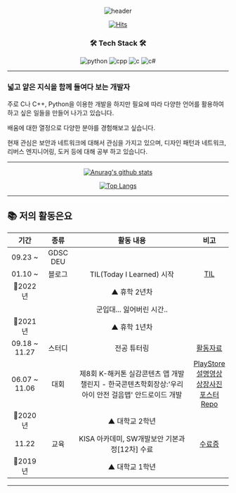 <div align="center">
  
![header](https://capsule-render.vercel.app/api?type=waving&color=auto&height=300&section=header&text=tomorrow9913&fontSize=90&animation=fadeIn&fontAlignY=38&desc=정민규&descAlignY=51&descAlign=62)


[![Hits](https://hits.seeyoufarm.com/api/count/incr/badge.svg?url=https%3A%2F%2Fgithub.com%2Ftomorrow9913%2Ftomorrow9913&count_bg=%2379C83D&title_bg=%23555555&icon=&icon_color=%23E7E7E7&title=hits&edge_flat=false)](https://hits.seeyoufarm.com)

<h3>🛠 Tech Stack 🛠</h3>

![python](https://img.shields.io/badge/Python-3766AB?style=flat&logo=Python&logoColor=white) ![cpp](https://img.shields.io/badge/C++-00599C?style=flat&logo=C%2B%2B&logoColor=white) ![c](https://img.shields.io/badge/C-A8B9CC?style=flat&logo=C&logoColor=white) ![c#](https://img.shields.io/badge/C%23-239120?style=flat&logo=c-sharp&logoColor=white)

</div>

---

<div align="left">

### 넓고 얕은 지식을 함께 들여다 보는 개발자

주로 C나 C++, Python을 이용한 개발을 하지만 필요에 따라 다양한 언어를 활용하여 하고 싶은 일들을 만들어 나가고 있습니다.

배움에 대한 열정으로 다양한 분야를 경험해보고 싶습니다.

현재 관심은 보안과 네트워크에 대해서 관심을 가지고 있으며, 디자인 패턴과 네트워크, 리버스 엔지니어링, 도커 등에 대해 공부 하고 있습니다.

</div>

---

<div align="center">

[![Anurag's github stats](https://github-readme-stats.vercel.app/api?username=tomorrow9913&count_private=true)](https://github.com/tomorrow9913) 

[![Top Langs](https://github-readme-stats.vercel.app/api/top-langs/?username=tomorrow9913&hide_border=true)](https://github.com/tomorrow9913)

</div>

---

<div align="left">

## 📚 저의 활동은요

|기간|종류|활동 내용|비고|
|:----:|:-----:|:----:|:----:|
|09.23 ~ |GDSC DEU||
|01.10 ~ |블로그|TIL(Today I Learned) 시작|[TIL](https://tomorrow9913.github.io/til/)|
|🚩2022년||▲ 휴학 2년차||
|||군입대... 잃어버린 시간..|
|🚩2021년||▲ 휴학 1년차||
|09.18 ~ 11.27|스터디|전공 튜터링|[활동자료](https://minqueue.notion.site/be193b82f0d4441aaff9f4c71d97a2a3)
|06.07 ~ 11.06|대회|제8회 K-해커톤 실감콘텐츠 앱 개발 챌린지 - 한국콘텐츠학회장상:'우리아이 안전 걸음맵' 안드로이드 개발|[PlayStore](https://play.google.com/store/apps/details?id=kr.co.woobi.tomorrow99.safewalk)<br>[설명영상](https://youtu.be/dC_U7Kn4P38)<br>[상장사진](https://raw.githubusercontent.com/oMFDOo/oMFDOo/main/image/K%ED%95%B4%EC%BB%A4%ED%86%A4.jpg)<br>[포스터](http://swkorea.org/wp-content/uploads/2017/09/K%ED%95%B4%EC%BB%A4%ED%86%A48%ED%9A%8C-%ED%8F%AC%EC%8A%A4%ED%84%B0500x7400520_%EC%B5%9C%EC%A2%85.jpg)<br>[Repo](https://github.com/tomorrow9913/childrenSafeWalk)
|🚩2020년||▲ 대학교 2학년||
|11.22|교육|KISA 아카데미, SW개발보안 기본과정[12차] 수료|[수료증](https://minqueue.notion.site/SW-09347fe7889c409381cd711184ba2546)
|🚩2019년||▲ 대학교 1학년||

---
  
<!--START_SECTION:waka-->
<!--END_SECTION:waka-->  
